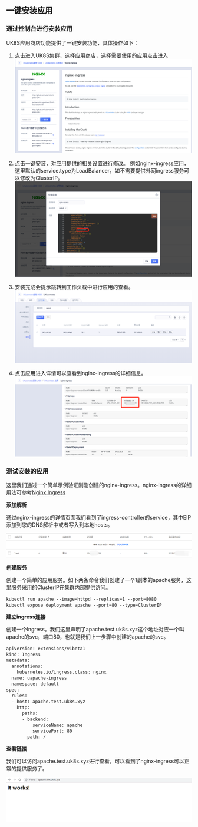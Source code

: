 ## 一键安装应用

### 通过控制台进行安装应用

UK8S应用商店功能提供了一键安装功能，具体操作如下：

1. 点击进入UK8S集群，选择应用商店，选择需要使用的应用点击进入 ![](../images/helm/chart.png)

2. 点击一键安装，对应用提供的相关设置进行修改。
   例如nginx-ingress应用，这里默认的service.type为LoadBalancer，如不需要提供外网ingress服务可以修改为ClusterIP。
   ![](../images/helm/values.png)

3. 安装完成会提示跳转到工作负载中进行应用的查看。 ![](../images/helm/applist.png)

4. 点击应用进入详情可以查看到nginx-ingress的详细信息。 ![](../images/helm/application.png)

### 测试安装的应用

这里我们通过一个简单示例验证刚刚创建的nginx-ingress。nginx-ingress的详细用法可参考[Nginx Ingress](uk8s/service/ingress/nginx)

**添加解析**

通过nginx-ingress的详情页面我们看到了ingress-controller的service，其中EIP添加到您的DNS解析中或者写入到本地hosts。

![](../images/helm/dns.png)

**创建服务**

创建一个简单的应用服务。如下两条命令我们创建了一个1副本的apache服务，这里服务采用的ClusterIP在集群内部提供访问。

```
kubectl run apache --image=httpd --replicas=1 --port=8080
kubectl expose deployment apache --port=80 --type=ClusterIP
```

**建立ingress连接**

创建一个Ingress。我们这里声明了apache.test.uk8s.xyz这个地址对应一个叫apache的svc，端口80，也就是我们上一步骤中创建的apache的svc。

```
apiVersion: extensions/v1beta1
kind: Ingress
metadata:
  annotations:
    kubernetes.io/ingress.class: nginx
  name: uapache-ingress
  namespace: default
spec:
  rules:
  - host: apache.test.uk8s.xyz
    http:
      paths:
      - backend:
          serviceName: apache
          servicePort: 80
        path: /
```

**查看链接**

我们可以访问apache.test.uk8s.xyz进行查看，可以看到了nginx-ingress可以正常的提供服务了。

![](../images/helm/apache.png)
